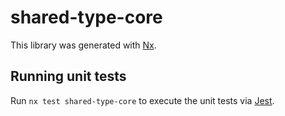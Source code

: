 # shared-type-core

This library was generated with [Nx](https://nx.dev).

## Running unit tests

Run `nx test shared-type-core` to execute the unit tests via [Jest](https://jestjs.io).

